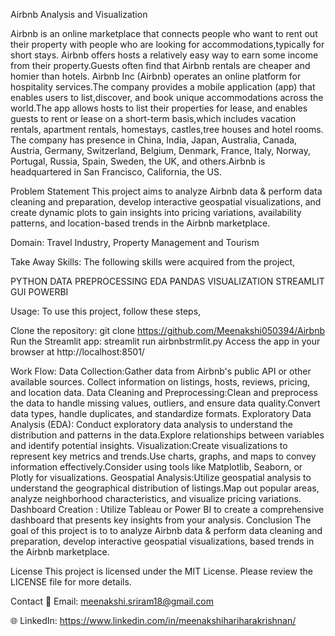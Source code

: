 Airbnb Analysis and Visualization

Airbnb is an online marketplace that connects people who want to rent out their property with people who are looking for accommodations,typically for short stays. Airbnb offers hosts a relatively easy way to earn some income from their property.Guests often find that Airbnb rentals are cheaper and homier than hotels. Airbnb Inc (Airbnb) operates an online platform for hospitality services.The company provides a mobile application (app) that enables users to list,discover, and book unique accommodations across the world.The app allows hosts to list their properties for lease, and enables guests to rent or lease on a short-term basis,which includes vacation rentals, apartment rentals, homestays, castles,tree houses and hotel rooms. The company has presence in China, India, Japan, Australia, Canada, Austria, Germany, Switzerland, Belgium, Denmark, France, Italy, Norway, Portugal, Russia, Spain, Sweden, the UK, and others.Airbnb is headquartered in San Francisco, California, the US.

Problem Statement
This project aims to analyze Airbnb data & perform data cleaning and preparation, develop interactive geospatial visualizations, and create dynamic plots to gain insights into pricing variations, availability patterns, and location-based trends in the Airbnb marketplace.

Domain:
Travel Industry, Property Management and Tourism

Take Away Skills:
The following skills were acquired from the project,

PYTHON
DATA PREPROCESSING
EDA
PANDAS
VISUALIZATION
STREAMLIT GUI
POWERBI

Usage:
To use this project, follow these steps,

Clone the repository: git clone https://github.com/Meenakshi050394/Airbnb
Run the Streamlit app: streamlit run airbnbstrmlit.py 
Access the app in your browser at http://localhost:8501/

Work Flow:
Data Collection:Gather data from Airbnb's public API or other available sources. Collect information on listings, hosts, reviews, pricing, and location data.
Data Cleaning and Preprocessing:Clean and preprocess the data to handle missing values, outliers, and ensure data quality.Convert data types, handle duplicates, and standardize formats.
Exploratory Data Analysis (EDA): Conduct exploratory data analysis to understand the distribution and patterns in the data.Explore relationships between variables and identify potential insights.
Visualization:Create visualizations to represent key metrics and trends.Use charts, graphs, and maps to convey information effectively.Consider using tools like 
Matplotlib, Seaborn, or Plotly for visualizations.
Geospatial Analysis:Utilize geospatial analysis to understand the geographical distribution of listings.Map out popular areas, analyze neighborhood characteristics, and visualize pricing variations.
Dashboard Creation : Utilize Tableau or Power BI to create a comprehensive dashboard that presents key insights from your analysis.
Conclusion
The goal of this project is to to analyze Airbnb data & perform data cleaning and preparation, develop interactive geospatial visualizations, based trends in the Airbnb marketplace.

License
This project is licensed under the MIT License. Please review the LICENSE file for more details.

Contact
📧 Email: meenakshi.sriram18@gmail.com

🌐 LinkedIn: https://www.linkedin.com/in/meenakshihariharakrishnan/
